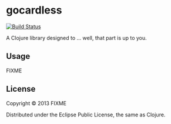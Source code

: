 # gocardless

[![Build Status](https://travis-ci.org/KushalP/clj-gocardless.png?branch=master)](https://travis-ci.org/KushalP/clj-gocardless)

A Clojure library designed to ... well, that part is up to you.

## Usage

FIXME

## License

Copyright © 2013 FIXME

Distributed under the Eclipse Public License, the same as Clojure.

